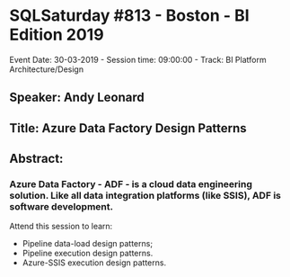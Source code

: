 # SQLSaturday #813 - Boston - BI Edition 2019
Event Date: 30-03-2019 - Session time: 09:00:00 - Track: BI Platform Architecture/Design
## Speaker: Andy Leonard
## Title: Azure Data Factory Design Patterns
## Abstract:
### Azure Data Factory - ADF - is a cloud data engineering solution. Like all data integration platforms (like SSIS), ADF is software development. 

Attend this session to learn: 
 - Pipeline data-load design patterns;
 - Pipeline execution design patterns.
 - Azure-SSIS execution design patterns.
